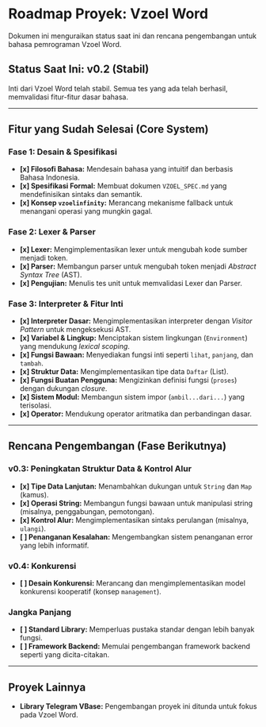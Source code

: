 # Roadmap Proyek: Vzoel Word

Dokumen ini menguraikan status saat ini dan rencana pengembangan untuk bahasa pemrograman Vzoel Word.

## Status Saat Ini: v0.2 (Stabil)

Inti dari Vzoel Word telah stabil. Semua tes yang ada telah berhasil, memvalidasi fitur-fitur dasar bahasa.

---

## Fitur yang Sudah Selesai (Core System)

### Fase 1: Desain & Spesifikasi
- **[x] Filosofi Bahasa:** Mendesain bahasa yang intuitif dan berbasis Bahasa Indonesia.
- **[x] Spesifikasi Formal:** Membuat dokumen `VZOEL_SPEC.md` yang mendefinisikan sintaks dan semantik.
- **[x] Konsep `vzoelinfinity`:** Merancang mekanisme fallback untuk menangani operasi yang mungkin gagal.

### Fase 2: Lexer & Parser
- **[x] Lexer:** Mengimplementasikan lexer untuk mengubah kode sumber menjadi token.
- **[x] Parser:** Membangun parser untuk mengubah token menjadi *Abstract Syntax Tree* (AST).
- **[x] Pengujian:** Menulis tes unit untuk memvalidasi Lexer dan Parser.

### Fase 3: Interpreter & Fitur Inti
- **[x] Interpreter Dasar:** Mengimplementasikan interpreter dengan *Visitor Pattern* untuk mengeksekusi AST.
- **[x] Variabel & Lingkup:** Menciptakan sistem lingkungan (`Environment`) yang mendukung *lexical scoping*.
- **[x] Fungsi Bawaan:** Menyediakan fungsi inti seperti `lihat`, `panjang`, dan `tambah`.
- **[x] Struktur Data:** Mengimplementasikan tipe data `Daftar` (List).
- **[x] Fungsi Buatan Pengguna:** Mengizinkan definisi fungsi (`proses`) dengan dukungan *closure*.
- **[x] Sistem Modul:** Membangun sistem impor (`ambil...dari...`) yang terisolasi.
- **[x] Operator:** Mendukung operator aritmatika dan perbandingan dasar.

---

## Rencana Pengembangan (Fase Berikutnya)

### v0.3: Peningkatan Struktur Data & Kontrol Alur
- **[x] Tipe Data Lanjutan:** Menambahkan dukungan untuk `String` dan `Map` (kamus).
- **[x] Operasi String:** Membangun fungsi bawaan untuk manipulasi string (misalnya, penggabungan, pemotongan).
- **[x] Kontrol Alur:** Mengimplementasikan sintaks perulangan (misalnya, `ulangi`).
- **[ ] Penanganan Kesalahan:** Mengembangkan sistem penanganan error yang lebih informatif.

### v0.4: Konkurensi
- **[ ] Desain Konkurensi:** Merancang dan mengimplementasikan model konkurensi kooperatif (konsep `management`).

### Jangka Panjang
- **[ ] Standard Library:** Memperluas pustaka standar dengan lebih banyak fungsi.
- **[ ] Framework Backend:** Memulai pengembangan framework backend seperti yang dicita-citakan.

---

## Proyek Lainnya

- **Library Telegram VBase:** Pengembangan proyek ini ditunda untuk fokus pada Vzoel Word.
